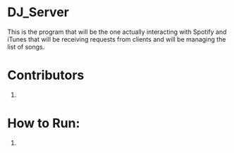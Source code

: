 # DJ_Server
This is the program that will be the one actually interacting with Spotify and iTunes that will be receiving 
requests from clients and will be managing the list of songs.   

# Contributors
1. 


# How to Run:
1. 